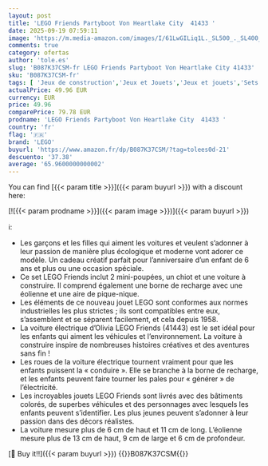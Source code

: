 ```yaml
---
layout: post
title: 'LEGO Friends Partyboot Von Heartlake City  41433 '
date: 2025-09-19 07:59:11
image: 'https://m.media-amazon.com/images/I/61LwGILiq1L._SL500_._SL400_.jpg'
comments: true
category: ofertas
author: 'tole.es'
slug: 'B087K37CSM-fr LEGO Friends Partyboot Von Heartlake City 41433'
sku: 'B087K37CSM-fr'
tags: [ 'Jeux de construction','Jeux et Jouets','Jeux et jouets','Sets de jeux de construction','lego','🇫🇷', ]
actualPrice: 49.96 EUR
currency: EUR
price: 49.96
comparePrice: 79.78 EUR
prodname: 'LEGO Friends Partyboot Von Heartlake City  41433 '
country: 'fr'
flag: '🇫🇷'
brand: 'LEGO'
buyurl: 'https://www.amazon.fr/dp/B087K37CSM/?tag=tolees0d-21'
descuento: '37.38'
average: '65.9600000000002'
---
```


You can find [{{< param title >}}]({{< param buyurl >}}) with a discount here:

[![{{< param prodname >}}]({{< param image >}})]({{< param buyurl >}})

ℹ️:

- Les garçons et les filles qui aiment les voitures et veulent s’adonner à leur passion de manière plus écologique et moderne vont adorer ce modèle. Un cadeau créatif parfait pour l’anniversaire d’un enfant de 6 ans et plus ou une occasion spéciale.
- Ce set LEGO Friends inclut 2 mini-poupées, un chiot et une voiture à construire. Il comprend également une borne de recharge avec une éolienne et une aire de pique-nique.
- Les éléments de ce nouveau jouet LEGO sont conformes aux normes industrielles les plus strictes ; ils sont compatibles entre eux, s’assemblent et se séparent facilement, et cela depuis 1958.
- La voiture électrique d’Olivia LEGO Friends (41443) est le set idéal pour les enfants qui aiment les véhicules et l’environnement. La voiture à construire inspire de nombreuses histoires créatives et des aventures sans fin !
- Les roues de la voiture électrique tournent vraiment pour que les enfants puissent la « conduire ». Elle se branche à la borne de recharge, et les enfants peuvent faire tourner les pales pour « générer » de l’électricité.
- Les incroyables jouets LEGO Friends sont livrés avec des bâtiments colorés, de superbes véhicules et des personnages avec lesquels les enfants peuvent s’identifier. Les plus jeunes peuvent s’adonner à leur passion dans des décors réalistes.
- La voiture mesure plus de 6 cm de haut et 11 cm de long. L’éolienne mesure plus de 13 cm de haut, 9 cm de large et 6 cm de profondeur.

[🛒 Buy it!!]({{< param buyurl >}})
{{<world>}}B087K37CSM{{</world>}}
